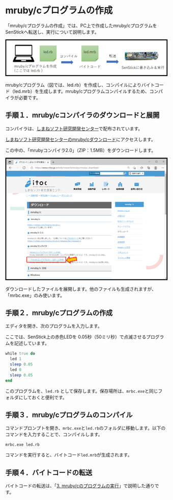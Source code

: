<style>
img {
    border: 3px black solid;
}
</style>

# mruby/cプログラムの作成

「mruby/cプログラムの作成」では、PC上で作成したmruby/cプログラムをSenStickへ転送し、実行について説明します。


![mruby/cプログラムの実行](./images/fig03-01.png)

mruby/cプログラム（図では、led.rb）を作成し、コンパイルによりバイトコード（led.mrb）を生成します。mruby/cプログラムコンパイルするため、コンパイラが必要です。

## 手順１．mruby/cコンパイラのダウンロードと展開

コンパイラは、[しまねソフト研究開発センター](https://www.s-itoc.jp/)で配布されています。

[しまねソフト研究開発センターのmruby/cダウンロード](https://www.s-itoc.jp/activity/research/mrubyc/mrubyc_download/)にアクセスします。

この中の、「mrubyコンパイラ2.0」（ZIP：1.5MB）をダウンロードします。

![コンパイラダウンロード](./images/fig04-01.png)

ダウンロードしたファイルを展開します。他のファイルも生成されますが、「mrbc.exe」のみ使います。


## 手順２．mruby/cプログラムの作成

エディタを開き、次のプログラムを入力します。

ここでは、SenStick上の赤色LEDを 0.05秒（50ミリ秒）で点滅させるプログラムを記述しています。

```Ruby
while true do
  led 1
  sleep 0.05
  led 0
  sleep 0.05
end
```

このプログラムを、`led.rb` として保存します。保存場所は、`mrbc.exe`と同じフォルダにしておくと便利です。

## 手順３．mruby/cプログラムのコンパイル

コマンドプロンプトを開き、`mrbc.exe`と`led.rb`のフォルダに移動します。以下のコマンドを入力することで、コンパイルします。

```
mrbc.exe led.rb
```

コマンドを実行すると、バイトコード`led.mrb`が生成されます。

## 手順４．バイトコードの転送

バイトコードの転送は、「[3. mruby/cのプログラムの実行](./tutorial-3.md)」で説明した通りです。




